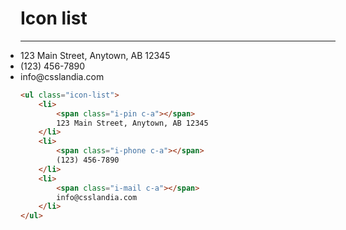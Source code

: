 # Icon list

---

<div class="nn">

<ul class="icon-list">
    <li>
        <span class="i-pin c-a"></span>
        123 Main Street, Anytown, AB 12345
    </li>
    <li>
        <span class="i-phone c-a"></span>
        (123) 456-7890
    </li>
    <li>
        <span class="i-mail c-a"></span>
        info@csslandia.com
    </li>
</ul>

</div>

```html
<ul class="icon-list">
    <li>
        <span class="i-pin c-a"></span>
        123 Main Street, Anytown, AB 12345
    </li>
    <li>
        <span class="i-phone c-a"></span>
        (123) 456-7890
    </li>
    <li>
        <span class="i-mail c-a"></span>
        info@csslandia.com
    </li>
</ul>
```

<style>
    .nn ul {
        padding-left: 0 !important;
        margin: 0;
    }

    .nn ul > li {
        margin-top: 0 !important;
    }
</style>
